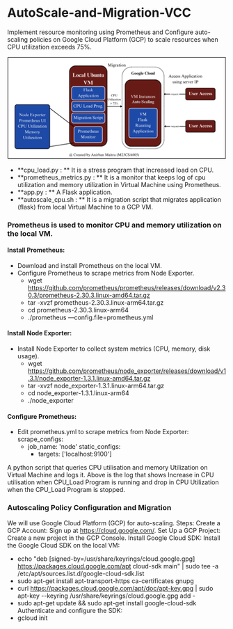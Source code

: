 # AutoScale-and-Migration-VCC
Implement resource monitoring using Prometheus and Configure auto-scaling policies on Google Cloud Platform (GCP) to scale resources when CPU utilization exceeds 75%.

![Alt text](vcc_assign3.png)



- **cpu_load.py : ** It is a stress program that increased load on CPU.
- **prometheus_metrics.py : ** It is a monitor that keeps log of cpu utilization and memory utilization in Virtual Machine using Prometheus.
- **app.py : ** A Flask application.
- **autoscale_cpu.sh : ** It is a migration script that migrates application (flask) from local Virtual Machine to a GCP VM.

  
### Prometheus is used to monitor CPU and memory utilization on the local VM.
#### Install Prometheus:
- Download and install Prometheus on the local VM.
- Configure Prometheus to scrape metrics from Node Exporter.
  - wget https://github.com/prometheus/prometheus/releases/download/v2.30.3/prometheus-2.30.3.linux-amd64.tar.gz
  - tar -xvzf prometheus-2.30.3.linux-arm64.tar.gz
  - cd prometheus-2.30.3.linux-arm64
  - ./prometheus —config.file=prometheus.yml



#### Install Node Exporter:
- Install Node Exporter to collect system metrics (CPU, memory, disk usage).
  - wget https://github.com/prometheus/node_exporter/releases/download/v1.3.1/node_exporter-1.3.1.linux-amd64.tar.gz
  - tar -xvzf node_exporter-1.3.1.linux-arm64.tar.gz
  - cd node_exporter-1.3.1.linux-arm64
  - ./node_exporter



#### Configure Prometheus:
- Edit prometheus.yml to scrape metrics from Node Exporter: scrape_configs:
  - job_name: 'node'
    static_configs:
      - targets: ['localhost:9100']
   

A python script that queries CPU utilisation and memory Utilization on Virtual Machine and logs it. Above is the log that shows Increase in CPU utilisation when CPU_Load Program is running and drop in CPU Utilization when the CPU_Load Program is stopped.



### Autoscaling Policy Configuration and Migration
We will use Google Cloud Platform (GCP) for auto-scaling.
Steps:
Create a GCP Account:
Sign up at https://cloud.google.com/.
Set Up a GCP Project:
Create a new project in the GCP Console.
Install Google Cloud SDK:
Install the Google Cloud SDK on the local VM:
  - echo "deb [signed-by=/usr/share/keyrings/cloud.google.gpg] https://packages.cloud.google.com/apt cloud-sdk main" | sudo tee -a /etc/apt/sources.list.d/google-cloud-sdk.list
  - sudo apt-get install apt-transport-https ca-certificates gnupg
  - curl https://packages.cloud.google.com/apt/doc/apt-key.gpg | sudo apt-key --keyring /usr/share/keyrings/cloud.google.gpg add -
  - sudo apt-get update && sudo apt-get install google-cloud-sdk 
Authenticate and configure the SDK:
  - gcloud init
